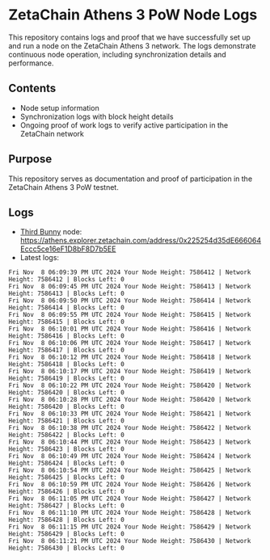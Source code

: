 # ZetaChain Athens 3 PoW Node Logs
This repository contains logs and proof that we have successfully set up and run a node on the ZetaChain Athens 3 network. The logs demonstrate continuous node operation, including synchronization details and performance.

## Contents
- Node setup information
- Synchronization logs with block height details
- Ongoing proof of work logs to verify active participation in the ZetaChain network

## Purpose
This repository serves as documentation and proof of participation in the ZetaChain Athens 3 PoW testnet.

## Logs

- [Third Bunny](https://thirdbunny.xyz/) node: https://athens.explorer.zetachain.com/address/0x225254d35dE666064Eccc5ce16eF1D8bF8D7b5EE
- Latest logs:
```
Fri Nov  8 06:09:39 PM UTC 2024 Your Node Height: 7586412 | Network Height: 7586412 | Blocks Left: 0
Fri Nov  8 06:09:45 PM UTC 2024 Your Node Height: 7586413 | Network Height: 7586413 | Blocks Left: 0
Fri Nov  8 06:09:50 PM UTC 2024 Your Node Height: 7586414 | Network Height: 7586414 | Blocks Left: 0
Fri Nov  8 06:09:55 PM UTC 2024 Your Node Height: 7586415 | Network Height: 7586415 | Blocks Left: 0
Fri Nov  8 06:10:01 PM UTC 2024 Your Node Height: 7586416 | Network Height: 7586416 | Blocks Left: 0
Fri Nov  8 06:10:06 PM UTC 2024 Your Node Height: 7586417 | Network Height: 7586417 | Blocks Left: 0
Fri Nov  8 06:10:12 PM UTC 2024 Your Node Height: 7586418 | Network Height: 7586418 | Blocks Left: 0
Fri Nov  8 06:10:17 PM UTC 2024 Your Node Height: 7586419 | Network Height: 7586419 | Blocks Left: 0
Fri Nov  8 06:10:22 PM UTC 2024 Your Node Height: 7586420 | Network Height: 7586420 | Blocks Left: 0
Fri Nov  8 06:10:28 PM UTC 2024 Your Node Height: 7586420 | Network Height: 7586420 | Blocks Left: 0
Fri Nov  8 06:10:33 PM UTC 2024 Your Node Height: 7586421 | Network Height: 7586421 | Blocks Left: 0
Fri Nov  8 06:10:38 PM UTC 2024 Your Node Height: 7586422 | Network Height: 7586422 | Blocks Left: 0
Fri Nov  8 06:10:44 PM UTC 2024 Your Node Height: 7586423 | Network Height: 7586423 | Blocks Left: 0
Fri Nov  8 06:10:49 PM UTC 2024 Your Node Height: 7586424 | Network Height: 7586424 | Blocks Left: 0
Fri Nov  8 06:10:54 PM UTC 2024 Your Node Height: 7586425 | Network Height: 7586425 | Blocks Left: 0
Fri Nov  8 06:10:59 PM UTC 2024 Your Node Height: 7586426 | Network Height: 7586426 | Blocks Left: 0
Fri Nov  8 06:11:05 PM UTC 2024 Your Node Height: 7586427 | Network Height: 7586427 | Blocks Left: 0
Fri Nov  8 06:11:10 PM UTC 2024 Your Node Height: 7586428 | Network Height: 7586428 | Blocks Left: 0
Fri Nov  8 06:11:15 PM UTC 2024 Your Node Height: 7586429 | Network Height: 7586429 | Blocks Left: 0
Fri Nov  8 06:11:21 PM UTC 2024 Your Node Height: 7586430 | Network Height: 7586430 | Blocks Left: 0
```
